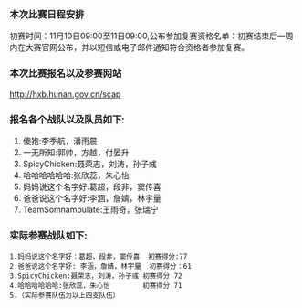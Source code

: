﻿### 本次比赛日程安排
初赛时间：11月10日09:00至11日09:00,公布参加复赛资格名单：初赛结束后一周内在大赛官网公布，并以短信或电子邮件通知符合资格者参加复赛。

### 本次比赛报名以及参赛网站
http://hxb.hunan.gov.cn/scap

### 报名各个战队以及队员如下:
1. 傻狍:李季航，潘雨晨
2. 一无所知:郭帅，方越，付晏升
3. SpicyChicken:聂荣志，刘涛，孙子彧
4. 哈哈哈哈哈哈:张欣蕊，朱心怡
5. 妈妈说这个名字好:葛超，段非，窦传喜
6. 爸爸说这个名字好:李涵，詹婧，林宇量
7. TeamSomnambulate:王雨奇，张瑞宁

### 实际参赛战队如下:
    1.妈妈说这个名字好：葛超，段非，窦传喜  初赛得分:77 
    2.爸爸说这个名字好: 李涵，詹婧，林宇量  初赛得分：61
    3.SpicyChicken:聂荣志，刘涛，孙子彧 初赛得分 72
    4.哈哈哈哈哈哈:张欣蕊，朱心怡        初赛得分 71
    5.（实际参赛队伍为以上四支队伍）
